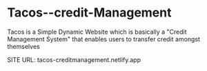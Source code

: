 # Tacos--credit-Management
Tacos is a Simple Dynamic Website which is basically a  "Credit Management System" that enables users to transfer credit amongst themselves


SITE URL: tacos-creditmanagement.netlify.app
